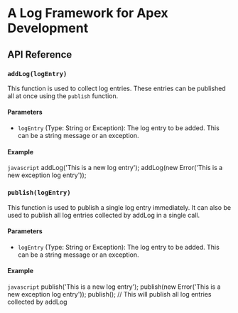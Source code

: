 # A Log Framework for Apex Development

## API Reference

### `addLog(logEntry)`

This function is used to collect log entries. These entries can be published all at once using the `publish` function.

#### Parameters

- `logEntry` (Type: String or Exception): The log entry to be added. This can be a string message or an exception.

#### Example

```javascript```
addLog('This is a new log entry');
addLog(new Error('This is a new exception log entry'));


### `publish(logEntry)`

This function is used to publish a single log entry immediately. It can also be used to publish all log entries collected by addLog in a single call.

#### Parameters

- `logEntry` (Type: String or Exception): The log entry to be added. This can be a string message or an exception.

#### Example

```javascript```
publish('This is a new log entry');
publish(new Error('This is a new exception log entry'));
publish(); // This will publish all log entries collected by addLog
